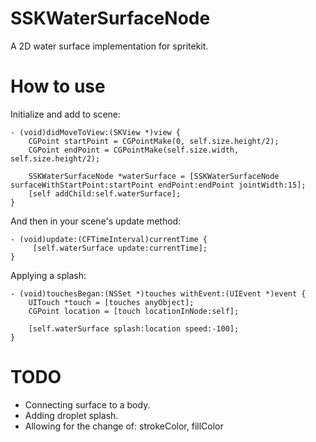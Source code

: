 # SSKWaterSurfaceNode
A 2D water surface implementation for spritekit.

# How to use
Initialize and add to scene:

```
- (void)didMoveToView:(SKView *)view {
    CGPoint startPoint = CGPointMake(0, self.size.height/2);
    CGPoint endPoint = CGPointMake(self.size.width, self.size.height/2);
    
    SSKWaterSurfaceNode *waterSurface = [SSKWaterSurfaceNode surfaceWithStartPoint:startPoint endPoint:endPoint jointWidth:15];
    [self addChild:self.waterSurface];
}
```

And then in your scene's update method:

```
- (void)update:(CFTimeInterval)currentTime {
     [self.waterSurface update:currentTime];
}
```

Applying a splash:

```
- (void)touchesBegan:(NSSet *)touches withEvent:(UIEvent *)event {
    UITouch *touch = [touches anyObject];
    CGPoint location = [touch locationInNode:self];
    
    [self.waterSurface splash:location speed:-100];
}
```

# TODO
* Connecting surface to a body.
* Adding droplet splash.
* Allowing for the change of: strokeColor, fillColor

